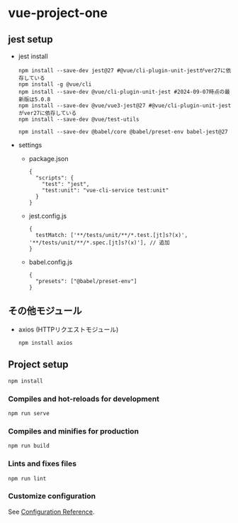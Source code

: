 # vue-project-one

## jest setup
- jest install
  ```
  npm install --save-dev jest@27 #@vue/cli-plugin-unit-jestがver27に依存している
  npm install -g @vue/cli
  npm install --save-dev @vue/cli-plugin-unit-jest #2024-09-07時点の最新版は5.0.8 
  npm install --save-dev @vue/vue3-jest@27 #@vue/cli-plugin-unit-jestがver27に依存している
  npm install --save-dev @vue/test-utils

  npm install --save-dev @babel/core @babel/preset-env babel-jest@27

  ```
- settings
  - package.json
    ```
    {
      "scripts": {
        "test": "jest",
        "test:unit": "vue-cli-service test:unit"
      }
    }
    ```
  - jest.config.js
    ```
    {
      testMatch: ['**/tests/unit/**/*.test.[jt]s?(x)', '**/tests/unit/**/*.spec.[jt]s?(x)'], // 追加
    }
    ```

  - babel.config.js
    ```
    {
      "presets": ["@babel/preset-env"]
    }
    ```

## その他モジュール
- axios (HTTPリクエストモジュール)
  ```
  npm install axios
  ```


## Project setup
```
npm install
```

### Compiles and hot-reloads for development
```
npm run serve
```

### Compiles and minifies for production
```
npm run build
```

### Lints and fixes files
```
npm run lint
```

### Customize configuration
See [Configuration Reference](https://cli.vuejs.org/config/).
